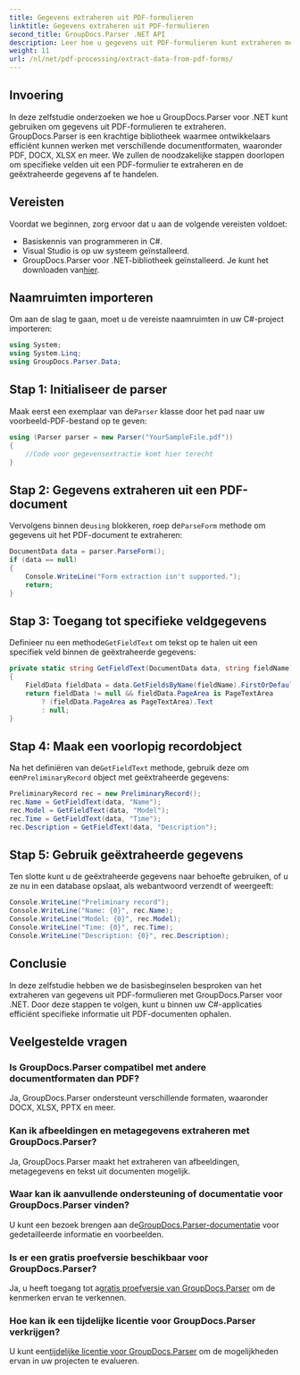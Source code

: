 ```yaml
---
title: Gegevens extraheren uit PDF-formulieren
linktitle: Gegevens extraheren uit PDF-formulieren
second_title: GroupDocs.Parser .NET API
description: Leer hoe u gegevens uit PDF-formulieren kunt extraheren met GroupDocs.Parser voor .NET. Stapsgewijze handleiding met codevoorbeelden en veelgestelde vragen.
weight: 11
url: /nl/net/pdf-processing/extract-data-from-pdf-forms/
---
```

## Invoering
In deze zelfstudie onderzoeken we hoe u GroupDocs.Parser voor .NET kunt gebruiken om gegevens uit PDF-formulieren te extraheren. GroupDocs.Parser is een krachtige bibliotheek waarmee ontwikkelaars efficiënt kunnen werken met verschillende documentformaten, waaronder PDF, DOCX, XLSX en meer. We zullen de noodzakelijke stappen doorlopen om specifieke velden uit een PDF-formulier te extraheren en de geëxtraheerde gegevens af te handelen.
## Vereisten
Voordat we beginnen, zorg ervoor dat u aan de volgende vereisten voldoet:
- Basiskennis van programmeren in C#.
- Visual Studio is op uw systeem geïnstalleerd.
- GroupDocs.Parser voor .NET-bibliotheek geïnstalleerd. Je kunt het downloaden van[hier](https://releases.groupdocs.com/parser/net/).

## Naamruimten importeren
Om aan de slag te gaan, moet u de vereiste naamruimten in uw C#-project importeren:
```csharp
using System;
using System.Linq;
using GroupDocs.Parser.Data;
```
## Stap 1: Initialiseer de parser
 Maak eerst een exemplaar van de`Parser` klasse door het pad naar uw voorbeeld-PDF-bestand op te geven:
```csharp
using (Parser parser = new Parser("YourSampleFile.pdf"))
{
    //Code voor gegevensextractie komt hier terecht
}
```
## Stap 2: Gegevens extraheren uit een PDF-document
 Vervolgens binnen de`using` blokkeren, roep de`ParseForm` methode om gegevens uit het PDF-document te extraheren:
```csharp
DocumentData data = parser.ParseForm();
if (data == null)
{
    Console.WriteLine("Form extraction isn't supported.");
    return;
}
```
## Stap 3: Toegang tot specifieke veldgegevens
 Definieer nu een methode`GetFieldText` om tekst op te halen uit een specifiek veld binnen de geëxtraheerde gegevens:
```csharp
private static string GetFieldText(DocumentData data, string fieldName)
{
    FieldData fieldData = data.GetFieldsByName(fieldName).FirstOrDefault();
    return fieldData != null && fieldData.PageArea is PageTextArea
        ? (fieldData.PageArea as PageTextArea).Text
        : null;
}
```
## Stap 4: Maak een voorlopig recordobject
 Na het definiëren van de`GetFieldText` methode, gebruik deze om een`PreliminaryRecord` object met geëxtraheerde gegevens:
```csharp
PreliminaryRecord rec = new PreliminaryRecord();
rec.Name = GetFieldText(data, "Name");
rec.Model = GetFieldText(data, "Model");
rec.Time = GetFieldText(data, "Time");
rec.Description = GetFieldText(data, "Description");
```
## Stap 5: Gebruik geëxtraheerde gegevens
Ten slotte kunt u de geëxtraheerde gegevens naar behoefte gebruiken, of u ze nu in een database opslaat, als webantwoord verzendt of weergeeft:
```csharp
Console.WriteLine("Preliminary record");
Console.WriteLine("Name: {0}", rec.Name);
Console.WriteLine("Model: {0}", rec.Model);
Console.WriteLine("Time: {0}", rec.Time);
Console.WriteLine("Description: {0}", rec.Description);
```

## Conclusie
In deze zelfstudie hebben we de basisbeginselen besproken van het extraheren van gegevens uit PDF-formulieren met GroupDocs.Parser voor .NET. Door deze stappen te volgen, kunt u binnen uw C#-applicaties efficiënt specifieke informatie uit PDF-documenten ophalen.

## Veelgestelde vragen
### Is GroupDocs.Parser compatibel met andere documentformaten dan PDF?
Ja, GroupDocs.Parser ondersteunt verschillende formaten, waaronder DOCX, XLSX, PPTX en meer.
### Kan ik afbeeldingen en metagegevens extraheren met GroupDocs.Parser?
Ja, GroupDocs.Parser maakt het extraheren van afbeeldingen, metagegevens en tekst uit documenten mogelijk.
### Waar kan ik aanvullende ondersteuning of documentatie voor GroupDocs.Parser vinden?
 U kunt een bezoek brengen aan de[GroupDocs.Parser-documentatie](https://tutorials.groupdocs.com/parser/net/) voor gedetailleerde informatie en voorbeelden.
### Is er een gratis proefversie beschikbaar voor GroupDocs.Parser?
 Ja, u heeft toegang tot a[gratis proefversie van GroupDocs.Parser](https://releases.groupdocs.com/) om de kenmerken ervan te verkennen.
### Hoe kan ik een tijdelijke licentie voor GroupDocs.Parser verkrijgen?
 U kunt een[tijdelijke licentie voor GroupDocs.Parser](https://purchase.groupdocs.com/temporary-license/) om de mogelijkheden ervan in uw projecten te evalueren.